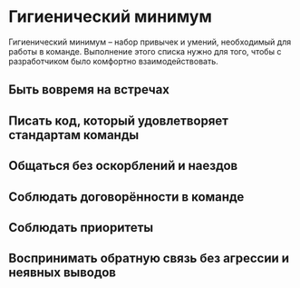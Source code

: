# Гигиенический минимум

Гигиенический минимум – набор привычек и умений, необходимый для работы
 в команде. Выполнение этого списка нужно для того, чтобы с разработчиком
 было комфортно взаимодействовать.

## Быть вовремя на встречах

## Писать код, который удовлетворяет стандартам команды

## Общаться без оскорблений и наездов

## Соблюдать договорённости в команде

## Соблюдать приоритеты

## Воспринимать обратную связь без агрессии и неявных выводов
